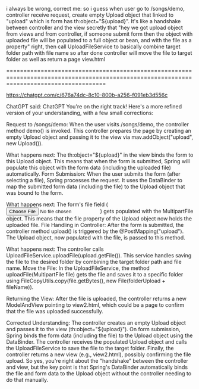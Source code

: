 i always be wrong, correct me: so i guess when user go to /songs/demo, controller receive request, create empty Upload object that linked to "upload" which is form has th:object="${upload}". It's like a handshake between controller and the view secretly that "hey we got upload object from views and from controller, if someone submit form then the object with uploaded file will be populated to a full object or bean, and with the file as a property" right, then call UploadFileService to basically combine target folder path with file name so after done controller will move the file to target folder as well as return a page view.html

=========================================================================================================================================


https://chatgpt.com/c/676a74dc-8c10-800b-a256-f091eb3d556c


ChatGPT said:
ChatGPT
You're on the right track! Here's a more refined version of your understanding, with a few small corrections:

Request to /songs/demo:
When the user visits /songs/demo, the controller method demo() is invoked. This controller prepares the page by creating an empty Upload object and passing it to the view via mav.addObject("upload", new Upload()).

What happens next: The th:object="${upload}" in the view binds the form to this Upload object. This means that when the form is submitted, Spring will populate this object with the form data (including the uploaded file) automatically.
Form Submission:
When the user submits the form (after selecting a file), Spring processes the request. It uses the DataBinder to map the submitted form data (including the file) to the Upload object that was bound to the form.

What happens next: The form's file field (<input type="file" th:field="*{file}" />) gets populated with the MultipartFile object. This means that the file property of the Upload object now holds the uploaded file.
File Handling in Controller:
After the form is submitted, the controller method upload() is triggered by the @PostMapping("upload"). The Upload object, now populated with the file, is passed to this method.

What happens next: The controller calls UploadFileService.uploadFile(upload.getFile()). This service handles saving the file to the desired folder by combining the target folder path and file name.
Move the File:
In the UploadFileService, the method uploadFile(MultipartFile file) gets the file and saves it to a specific folder using FileCopyUtils.copy(file.getBytes(), new File(folderUpload + fileName)).

Returning the View:
After the file is uploaded, the controller returns a new ModelAndView pointing to view2.html, which could be a page to confirm that the file was uploaded successfully.

Corrected Understanding:
The controller creates an empty Upload object and passes it to the view (th:object="${upload}").
On form submission, Spring binds the form data (including the file) to the Upload object using the DataBinder.
The controller receives the populated Upload object and calls the UploadFileService to save the file to the target folder.
Finally, the controller returns a new view (e.g., view2.html), possibly confirming the file upload.
So yes, you're right about the "handshake" between the controller and view, but the key point is that Spring's DataBinder automatically binds the file and form data to the Upload object without the controller needing to do that manually.
